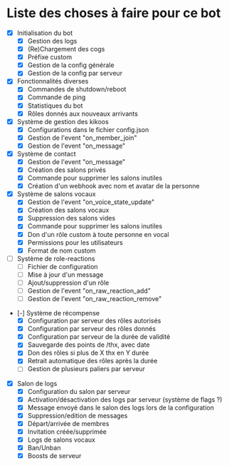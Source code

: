 # Liste des choses à faire pour ce bot

- [x] Initialisation du bot
	- [x] Gestion des logs
	- [x] (Re)Chargement des cogs
	- [x] Préfixe custom
	- [x] Gestion de la config générale
	- [x] Gestion de la config par serveur
- [x] Fonctionnalités diverses
	- [x] Commandes de shutdown/reboot
	- [x] Commande de ping
	- [x] Statistiques du bot
	- [x] Rôles donnés aux nouveaux arrivants
- [x] Système de gestion des kikoos
	- [x] Configurations dans le fichier config.json
	- [x] Gestion de l'event "on_member_join"
	- [x] Gestion de l'event "on_message"
- [x] Système de contact
	- [x] Gestion de l'event "on_message"
	- [x] Création des salons privés
	- [x] Commande pour supprimer les salons inutiles
	- [x] Création d'un webhook avec nom et avatar de la personne
- [x] Système de salons vocaux
	- [x] Gestion de l'event "on_voice_state_update"
	- [x] Création des salons vocaux
	- [x] Suppression des salons vides
	- [x] Commande pour supprimer les salons inutiles
	- [x] Don d'un rôle custom à toute personne en vocal
	- [x] Permissions pour les utilisateurs
	- [x] Format de nom custom
- [ ] Système de role-reactions
	- [ ] Fichier de configuration
	- [ ] Mise à jour d'un message
	- [ ] Ajout/suppression d'un rôle
	- [ ] Gestion de l'event "on_raw_reaction_add"
	- [ ] Gestion de l'event "on_raw_reaction_remove"
- [-] Système de récompense
	- [x] Configuration par serveur des rôles autorisés
	- [x] Configuration par serveur des rôles donnés
	- [x] Configuration par serveur de la durée de validité
	- [x] Sauvegarde des points de /thx, avec date
	- [x] Don des rôles si plus de X thx en Y durée
	- [x] Retrait automatique des rôles après la durée
	- [ ] Gestion de plusieurs paliers par serveur
- [x] Salon de logs
	- [x] Configuration du salon par serveur
	- [x] Activation/désactivation des logs par serveur (système de flags ?)
	- [x] Message envoyé dans le salon des logs lors de la configuration
	- [x] Suppression/edition de messages
	- [x] Départ/arrivée de membres
	- [x] Invitation créée/supprimée
	- [x] Logs de salons vocaux
	- [x] Ban/Unban
	- [x] Boosts de serveur